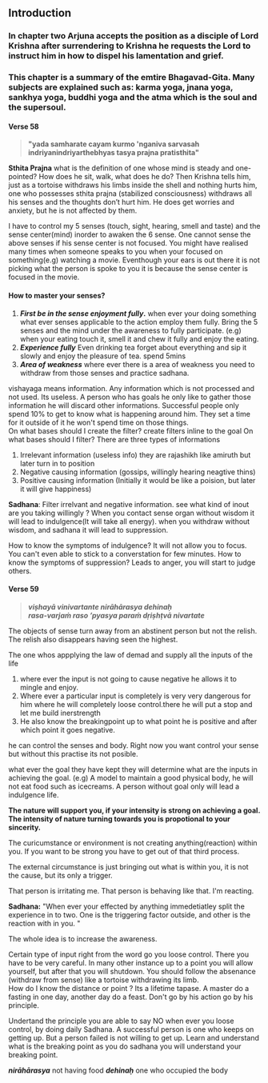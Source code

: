 

## Introduction
### In chapter two Arjuna accepts the position as a disciple of Lord Krishna after surrendering to Krishna he requests the Lord to instruct him in how to dispel his lamentation and grief. 

### This chapter is a summary of the emtire Bhagavad-Gita. Many subjects are explained such as: karma yoga, jnana yoga, sankhya yoga, buddhi yoga and the atma which is the soul and the supersoul.



#### Verse 58

> 
> **"yada samharate cayam   kurmo 'nganiva sarvasah**  
> **indriyanindriyarthebhyas   tasya prajna pratisthita"**


**Sthita Prajna**
 what is the definition of one whose mind is steady and one-pointed? How does he sit, walk, what does he do? Then Krishna tells him, just as a tortoise withdraws his limbs inside the shell and nothing hurts him, one who possesses sthita prajna (stabilized consciousness) withdraws all his senses and the thoughts don’t hurt him. He does get worries and anxiety, but he is not affected by them.

I have to control my 5 senses (touch, sight, hearing, smell and taste) and the sense center(mind) inorder to awaken the 6 sense. One cannot sense the above senses if his sense center is not focused. You might have realised many times when someone speaks to you when your focused on something(e.g) watching a movie. Eventhough your ears is out there it is not picking what the person is spoke to you it is because the sense center is focused in the movie. 

#### How to master your senses?
1) ***First be in the sense enjoyment fully*.**  when ever your doing something what ever senses applicable to the action employ them fully.
 Bring the 5 senses and the mind under the awareness to fully participate.
(e.g) when your eating  touch it, smell it and chew it fully and enjoy the eating.
2) ***Experience fully*** Even drinking tea forget about everything and sip it slowly and enjoy the pleasure of tea. spend 5mins
3) ***Area of weakness*** where ever there is a area of weakness you need to withdraw from those senses and practice sadhana.

vishayaga means information. Any information which is not processed and not used. Its useless. 
A person who has goals he only like to gather those information he will discard other informations. Successful people only spend 10% to get to know what is happening around him. 
They set a time for it outside of it he won't spend time on those things.  
On what bases should I create the filter?
  create filters inline to the goal 
On what bases should I filter?
There are three types of informations
1) Irrelevant information (useless info) they are rajashikh like amiruth but later turn in to position
2) Negative causing information (gossips, willingly hearing neagtive thins) 
3) Positive causing information (Initially it would be like a poision, but later it will give happiness)

**Sadhana**: Filter irrelvant and negative information.  see what kind of inout are you taking willingly ?
When you contact sense organ without wisdom it will lead to indulgence(It will take all energy).
when you withdraw without wisdom, and sadhana it will lead to suppression.

How to know the symptoms of indulgence? It will not allow you to focus. You can't even able to stick to a converstation for few minutes.
How to know the symptoms of suppression? Leads to anger, you will start to judge others.

#### Verse 59
>***viṣhayā vinivartante nirāhārasya dehinaḥ  
rasa-varjaṁ raso ’pyasya paraṁ dṛiṣhṭvā nivartate***

The objects of sense turn away from an abstinent person but not the relish. The relish also disappears having seen the highest.

The one whos appplying the law of demad and supply all the inputs of the life
1. where ever the input is not going to cause negative he allows it to mingle and enjoy.
2.  Where ever a particular input is completely is very very dangerous for him where he will completely loose control.there he will put a stop and let me build inerstrength 
3.  He also know the breakingpoint up to what point he is positive and after which point it goes negative.

he can control the senses and body. Right now you want control your sense but without this practise its not posible. 

what ever the goal they have kept they will determine what are the inputs in achieving the goal. (e.g) A model to maintain a good physical body, he will not eat food such as icecreams. A person without goal only will lead a indulgence life. 



**The nature will support you, if your intensity is strong on achieving a goal. 
The intensity of nature turning towards you  is propotional to your sincerity.**

The curicumstance or environment is not creating anything(reaction) within you. If you want to be strong you have to get out of that third process. 

The external circumstance is just bringing out what is within you, it is not the cause, but its only a trigger.

That person is irritating me. 
That person is behaving like that. I'm reacting.

**Sadhana:**  "When ever your effected by anything immedetiatley split the experience in to two. One is the triggering factor outside, and other is the reaction with in you. "

The whole idea is to increase the awareness.

Certain type of input right from the word go you loose control. There you have to be very careful. In many other instance up to a point you will allow yourself, but after that you will shutdown. 
You should follow the absenance (withdraw from sense) like a tortoise withdrawing its limb.  
How do I know the distance or point ? Its a lifetime tapase. A master do a fasting in one day, another day do a feast. Don't go by his action go by his principle.

Undertand the principle you are able to say NO when ever you loose control, by doing daily Sadhana. 
A successful person is one who keeps on getting up. But a person failed is not willing to get up. Learn and understand what is the breaking point as you do sadhana you will understand your breaking point.  

_**nirāhārasya**_ not having food
_**dehinaḥ**_ one who occupied the body
 




<!--stackedit_data:
eyJoaXN0b3J5IjpbMTg0MjM0OTc5NiwtMjEwNjExNzc3MCwtMj
A1NzU4MTM1OSwtNTgwMDMxNDksLTIxMTg3NTc5MTUsLTg4NTU5
MDM0NywtMjA1NDI3ODMxOSwtMTc5OTc0NjYwMCwyNjg4NzQ3Nz
IsNzA2NzUyOTQ4LDc2MDkwNTQ3MywzNTQyMzY2NzddfQ==
-->